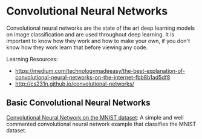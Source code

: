 # Convolutional Neural Networks

Convolutional neural networks are the state of the art deep learning models on image classification and are used throughout deep learning. It is important to know how they work and how to make your own, if you don't know how they work learn that before viewing any code.

Learning Resources:
  - https://medium.com/technologymadeeasy/the-best-explanation-of-convolutional-neural-networks-on-the-internet-fbb8b1ad5df8
  - http://cs231n.github.io/convolutional-networks/

## Basic Convolutional Neural Networks
[Convolutional Neural Network on the MNIST dataset](https://github.com/TheG3ntleman/Deep-learning-models/blob/master/Convolutional%20Neural%20Networks/ConvolutionalNeuralNetwork.py): A simple
and well commented convolutional neural network example that classifies the MNIST dataset.
